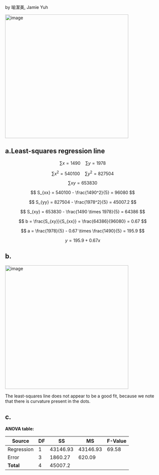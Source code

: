 by 喻潔美, Jamie Yuh 

<img width="400" alt="image" src="https://github.com/user-attachments/assets/5915561a-407a-4a0e-95ae-84b7a00ba167" />

## a.Least-squares regression line


$$ \sum x = 1490 \quad \sum y = 1978 $$

$$ \sum x^2 = 540100 \quad \sum y^2 = 827504 $$

$$ \sum xy = 653830 $$

$$ S_{xx} = 540100 - \frac{1490^2}{5} = 96080 $$

$$ S_{yy} = 827504 - \frac{1978^2}{5} = 45007.2 $$

$$ S_{xy} = 653830 - \frac{1490 \times 1978}{5} = 64386 $$

$$ b = \frac{S_{xy}}{S_{xx}} = \frac{64386}{96080} = 0.67 $$

$$ a = \frac{1978}{5} - 0.67 \times \frac{1490}{5} = 195.9 $$

$$ y = 195.9 + 0.67x $$

## b.
<img width="400" alt="image" src="https://github.com/user-attachments/assets/500191f5-bcfa-41ec-beac-8a8516b30348" />


The least-squares line does not appear to be a good fit, because we note that there is curvature present in the dots.

## c.
**ANOVA table:**

| Source       | DF  | SS     | MS     | F-Value |
|--------------|-----|--------|--------|---------|
| Regression   | 1   | 43146.93  | 43146.93  | 	69.58   |
| Error        | 3   | 1860.27  | 620.09   |         |
| **Total**    | 4   | 45007.2  |        |         |
